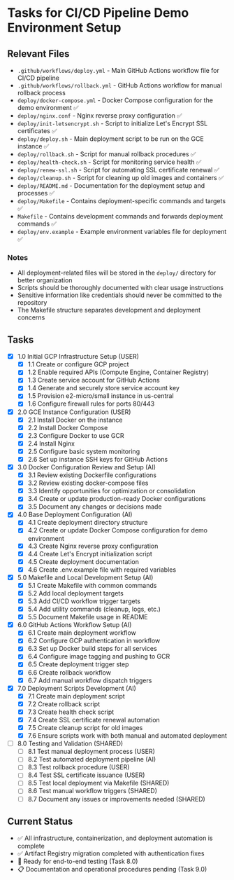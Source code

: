 # Tasks for CI/CD Pipeline Demo Environment Setup

## Relevant Files

- `.github/workflows/deploy.yml` - Main GitHub Actions workflow file for CI/CD pipeline
- `.github/workflows/rollback.yml` - GitHub Actions workflow for manual rollback process
- `deploy/docker-compose.yml` - Docker Compose configuration for the demo environment ✅
- `deploy/nginx.conf` - Nginx reverse proxy configuration ✅
- `deploy/init-letsencrypt.sh` - Script to initialize Let's Encrypt SSL certificates ✅
- `deploy/deploy.sh` - Main deployment script to be run on the GCE instance ✅
- `deploy/rollback.sh` - Script for manual rollback procedures ✅
- `deploy/health-check.sh` - Script for monitoring service health ✅
- `deploy/renew-ssl.sh` - Script for automating SSL certificate renewal ✅
- `deploy/cleanup.sh` - Script for cleaning up old images and containers ✅
- `deploy/README.md` - Documentation for the deployment setup and processes ✅
- `deploy/Makefile` - Contains deployment-specific commands and targets ✅
- `Makefile` - Contains development commands and forwards deployment commands ✅
- `deploy/env.example` - Example environment variables file for deployment ✅

### Notes

- All deployment-related files will be stored in the `deploy/` directory for better organization
- Scripts should be thoroughly documented with clear usage instructions
- Sensitive information like credentials should never be committed to the repository
- The Makefile structure separates development and deployment concerns

## Tasks

- [x] 1.0 Initial GCP Infrastructure Setup (USER)
  - [x] 1.1 Create or configure GCP project
  - [x] 1.2 Enable required APIs (Compute Engine, Container Registry)
  - [x] 1.3 Create service account for GitHub Actions
  - [x] 1.4 Generate and securely store service account key
  - [x] 1.5 Provision e2-micro/small instance in us-central
  - [x] 1.6 Configure firewall rules for ports 80/443

- [x] 2.0 GCE Instance Configuration (USER)
  - [x] 2.1 Install Docker on the instance
  - [x] 2.2 Install Docker Compose
  - [x] 2.3 Configure Docker to use GCR
  - [x] 2.4 Install Nginx
  - [x] 2.5 Configure basic system monitoring
  - [x] 2.6 Set up instance SSH keys for GitHub Actions

- [x] 3.0 Docker Configuration Review and Setup (AI)
  - [x] 3.1 Review existing Dockerfile configurations
  - [x] 3.2 Review existing docker-compose files
  - [x] 3.3 Identify opportunities for optimization or consolidation
  - [x] 3.4 Create or update production-ready Docker configurations
  - [x] 3.5 Document any changes or decisions made

- [x] 4.0 Base Deployment Configuration (AI)
  - [x] 4.1 Create deployment directory structure
  - [x] 4.2 Create or update Docker Compose configuration for demo environment
  - [x] 4.3 Create Nginx reverse proxy configuration
  - [x] 4.4 Create Let's Encrypt initialization script
  - [x] 4.5 Create deployment documentation
  - [x] 4.6 Create .env.example file with required variables

- [x] 5.0 Makefile and Local Development Setup (AI)
  - [x] 5.1 Create Makefile with common commands
  - [x] 5.2 Add local deployment targets
  - [x] 5.3 Add CI/CD workflow trigger targets
  - [x] 5.4 Add utility commands (cleanup, logs, etc.)
  - [x] 5.5 Document Makefile usage in README

- [x] 6.0 GitHub Actions Workflow Setup (AI)
  - [x] 6.1 Create main deployment workflow
  - [x] 6.2 Configure GCP authentication in workflow
  - [x] 6.3 Set up Docker build steps for all services
  - [x] 6.4 Configure image tagging and pushing to GCR
  - [x] 6.5 Create deployment trigger step
  - [x] 6.6 Create rollback workflow
  - [x] 6.7 Add manual workflow dispatch triggers

- [x] 7.0 Deployment Scripts Development (AI)
  - [x] 7.1 Create main deployment script
  - [x] 7.2 Create rollback script
  - [x] 7.3 Create health check script
  - [x] 7.4 Create SSL certificate renewal automation
  - [x] 7.5 Create cleanup script for old images
  - [x] 7.6 Ensure scripts work with both manual and automated deployment

- [ ] 8.0 Testing and Validation (SHARED)
  - [ ] 8.1 Test manual deployment process (USER)
  - [ ] 8.2 Test automated deployment pipeline (AI)
  - [ ] 8.3 Test rollback procedure (USER)
  - [ ] 8.4 Test SSL certificate issuance (USER)
  - [ ] 8.5 Test local deployment via Makefile (SHARED)
  - [ ] 8.6 Test manual workflow triggers (SHARED)
  - [ ] 8.7 Document any issues or improvements needed (SHARED)

## Current Status
- ✅ All infrastructure, containerization, and deployment automation is complete
- ✅ Artifact Registry migration completed with authentication fixes
- 🔄 Ready for end-to-end testing (Task 8.0)
- 📋 Documentation and operational procedures pending (Task 9.0) 